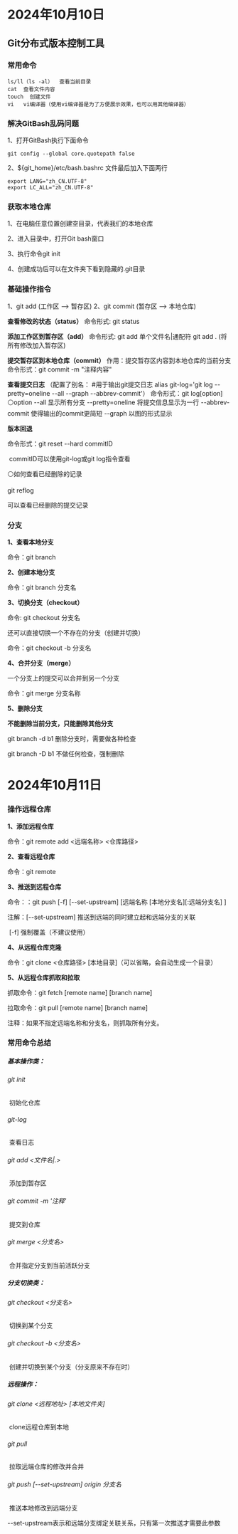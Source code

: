 # 2024年10月10日 

## Git分布式版本控制工具

### 常用命令

```
ls/ll（ls -al）  查看当前目录
cat  查看文件内容
touch  创建文件
vi   vi编译器（使用vi编译器是为了方便展示效果，也可以用其他编译器）
```



### 解决GitBash乱码问题

1、打开GitBash执行下面命令

```
git config --global core.quotepath false
```

2、${git_home}/etc/bash.bashrc 文件最后加入下面两行

```
export LANG="zh_CN.UTF-8"
export LC_ALL="zh_CN.UTF-8"
```



### 获取本地仓库

1、在电脑任意位置创建空目录，代表我们的本地仓库

2、进入目录中，打开Git bash窗口

3、执行命令git init

4、创建成功后可以在文件夹下看到隐藏的.git目录



### 基础操作指令

1、git add             (工作区 -->  暂存区)
2、git commit          (暂存区 -->  本地仓库)

**查看修改的状态（status）**
命令形式: git status

**添加工作区到暂存区（add）**
命令形式: git add  单个文件名|通配符
         git add .  (将所有修改加入暂存区)
         
**提交暂存区到本地仓库（commit）**
作用：提交暂存区内容到本地仓库的当前分支
命令形式：git commit -m "注释内容"

**查看提交日志**
（配置了别名：
#用于输出git提交日志
alias git-log='git log --pretty=oneline --all --graph --abbrev-commit'）
命令形式：git log[option]
⚪option
     --all 显示所有分支
     --pretty=oneline 将提交信息显示为一行
     --abbrev-commit 使得输出的commit更简短
     --graph  以图的形式显示
     
**版本回退**

命令形式：git reset --hard commitID

​                   commitID可以使用git-log或git log指令查看

⚪如何查看已经删除的记录

git reflog

可以查看已经删除的提交记录



### 分支

**1、查看本地分支**

命令：git branch

**2、创建本地分支**

命令：git branch 分支名

**3、切换分支（checkout）**

命令: git checkout  分支名

还可以直接切换一个不存在的分支（创建并切换）

命令：git checkout -b 分支名

**4、合并分支（merge）**

一个分支上的提交可以合并到另一个分支

命令：git merge 分支名称

**5、删除分支**

**不能删除当前分支，只能删除其他分支**

git branch -d b1 删除分支时，需要做各种检查

git branch -D b1 不做任何检查，强制删除

# 2024年10月11日

### 操作远程仓库

**1、添加远程仓库**

命令：git remote add <远端名称> <仓库路径>

**2、查看远程仓库**

命令：git remote

**3、推送到远程仓库**

命令：：git push [-f] [--set-upstream]   [远端名称 [本地分支名][:远端分支名] ]

注解：[--set-upstream]  推送到远端的同时建立起和远端分支的关联

​            [-f] 强制覆盖（不建议使用）

**4、从远程仓库克隆**

命令：git clone <仓库路径> [本地目录]（可以省略，会自动生成一个目录）

**5、从远程仓库抓取和拉取**

抓取命令：git fetch [remote name] [branch name]

拉取命令：git pull [remote name] [branch name]

注释：如果不指定远端名称和分支名，则抓取所有分支。

### 常用命令总结

##### 基本操作类：

######        git init

​                  初始化仓库

######        git-log

​                  查看日志

######        git add <文件名|.>

​                   添加到暂存区

######        git commit -m '注释'

​                   提交到仓库

######        git merge <分支名>

​                  合并指定分支到当前活跃分支

##### 分支切换类：

######        git checkout <分支名>

​                                  切换到某个分支

######        git checkout -b <分支名>

​                                   创建并切换到某个分支（分支原来不存在时）

##### 远程操作：

######        git clone <远程地址> [本地文件夹]

​                       clone远程仓库到本地

######        git pull

​                       拉取远端仓库的修改并合并

######        git push [--set-upstream] origin 分支名

​                       推送本地修改到远端分支

​                       --set-upstream表示和远端分支绑定关联关系，只有第一次推送才需要此参数